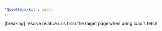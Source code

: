 ```yaml
---
'@sveltejs/kit': patch
---
```


[breaking] resolve relative urls from the target page when using load's fetch
